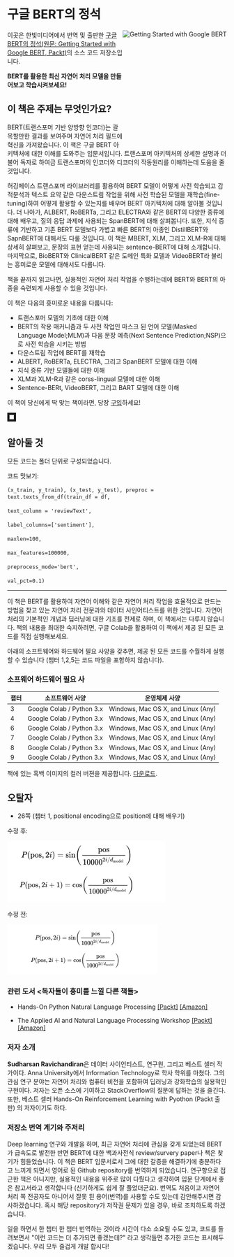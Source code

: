 # 구글 BERT의 정석

<a href="https://www.packtpub.com/product/getting-started-with-google-bert/9781838821593?utm_source=github&utm_medium=repository&utm_campaign=9781838821593"><img src="https://static.packt-cdn.com/products/9781838821593/cover/smaller" alt="Getting Started with Google BERT" height="256px" align="right"></a>

이곳은 한빛미디어에서 번역 및 출판한 [구글 BERT의 정석(원문: Getting Started with Google BERT, Packt)](https://www.packtpub.com/product/getting-started-with-google-bert/9781838821593?utm_source=github&utm_medium=repository&utm_campaign=9781838821593)의 소스 코드 저장소입니다.

**BERT를 활용한 최신 자연어 처리 모델을 만들어보고 학습시켜보세요!**

## 이 책은 주제는 무엇인가요?
BERT(트랜스포머 기반 양방향 인코더)는 괄목할만한 결과를 보여주며 자연어 처리 필드에 혁신을 가져왔습니다. 이 책은 구글 BERT 아키텍처에 대한 이해를 도와주는 입문서입니다. 트랜스포머 아키텍처의 상세한 설명과 더불어 독자로 하여금 트랜스포머의 인코더와 디코더의 작동원리를 이해하는데 도움을 줄 것입니다.

허깅페이스 트랜스포머 라이브러리를 활용하여 BERT 모델이 어떻게 사전 학습되고 감적분석과 텍스트 요약 같은 다운스트림 작업을 위해 사전 학습된 모델을 재학습(fine-tuning)하여 어떻게 활용할 수 있는지를 배우며 BERT 아키텍처에 대해 알아볼 것입니다. 더 나아가, ALBERT, RoBERTa, 그리고 ELECTRA와 같은 BERT의 다양한 종류에 대해 배우고, 질의 응답 과제에 사용되는 SpanBERT에 대해 살펴봅니다. 또한, 지식 증류에 기반하고 기존 BERT 모델보다 가볍고 빠른 BERT의 아종인 DistillBERT와 SapnBERT에 대해서도 다룰 것입니다. 이 책은 MBERT, XLM, 그리고 XLM-R에 대해 상세히 살펴보고, 문장의 표현 얻는데 사용되는 sentence-BERT에 대해 소개합니다. 마지막으로, BioBERT와 ClinicalBERT 같은 도메인 특화 모델과 VideoBERT라 불리는 흥미로운 모델에 대해서도 다룹니다.

책을 끝까지 읽고나면, 실용적인 자연어 처리 작업을 수행하는데에 BERT와 BERT의 아종을 숙련되게 사용할 수 있을 것입니다.

이 책은 다음의 흥미로운 내용을 다룹니다:
* 트랜스포머 모델의 기초에 대한 이해
* BERT의 작용 매커니즘과 두 사전 작업인 마스크 된 언어 모델(Masked Language Model;MLM)과 다음 문장 예측(Next Sentence Prediction;NSP)으로 사전 학습을 시키는 방법
* 다운스트림 작업에 BERT를 재학습
* ALBERT, RoBERTa, ELECTRA, 그리고 SpanBERT 모델에 대한 이해
* 지식 증류 기반 모델들에 대한 이해
* XLM과 XLM-R과 같은 corss-lingual 모델에 대한 이해
* Sentence-BERt, VideoBERT, 그리고 BART 모델에 대한 이해

이 책이 당신에게 딱 맞는 책이라면, 당장 [구입](https://www.amazon.com/dp/1838821597)하세요!

<a href="https://www.packtpub.com/?utm_source=github&utm_medium=banner&utm_campaign=GitHubBanner"><img src="https://raw.githubusercontent.com/PacktPublishing/GitHub/master/GitHub.png" alt="https://www.packtpub.com/" border="5" /></a>

## 알아둘 것
모든 코드는 폴더 단위로 구성되었습니다.

코드 맛보기:
```
(x_train, y_train), (x_test, y_test), preproc = text.texts_from_df(train_df = df,
                                                                   text_column = 'reviewText',
                                                                   label_columns=['sentiment'],
                                                                   maxlen=100,
                                                                   max_features=100000,
                                                                   preprocess_mode='bert',
                                                                   val_pct=0.1)

```

****
이 책은 BERT를 활용하여 자연어 이해와 같은 자연어 처리 작업을 효율적으로 만드는 방법을 찾고 있는 자연어 처리 전문과와 데이터 사인어티스트를 위한 것입니다. 자연어 처리의 기본적인 개념과 딥러닝에 대한 기초를 전제로 하며, 이 책에서는 다루지 않습니다. 책의 내용을 최대한 숙지하려면, 구글 Colab을 활용하여 이 책에서 제공 된 모든 코드를 직접 실행해보세요.

아래의 소프트웨어와 하드웨어 필요 사양을 갖추면, 제공 된 모든 코드를 수월하게 실행할 수 있습니다 (챕터 1,2,5는 코드 파일을 포함하지 않습니다).

### 소프웨어 하드웨어 필요 사

| 챕터  | 소프트웨어 사양                                                                                   | 운영체제 사양                        |
| -------- | ----------------------------------------------------------------------------------------------------| -----------------------------------|
|    3     |   Google Colab / Python 3.x                                                                         | Windows, Mac OS X, and Linux (Any) |
|    4     |   Google Colab / Python 3.x                                                                         | Windows, Mac OS X, and Linux (Any) |
|    6     |   Google Colab / Python 3.x                                                                         | Windows, Mac OS X, and Linux (Any) |
|    7     |   Google Colab / Python 3.x                                                                         | Windows, Mac OS X, and Linux (Any) |
|    8     |   Google Colab / Python 3.x                                                                         | Windows, Mac OS X, and Linux (Any) |
|    9     |   Google Colab / Python 3.x                                                                         | Windows, Mac OS X, and Linux (Any) |


책에 있는 흑백 이미지의 컬러 버젼을 제공합니다. [다운로드](https://static.packt-cdn.com/downloads/9781838821593_ColorImages.pdf).

## 오탈자

* 26쪽 (챕터 1, positional encoding으로 position에 대해 배우기)

수정 후:

<img src = "https://github.com/PacktPublishing/Getting-Started-with-Google-BERT/blob/main/Errata_images/chapter1_10000.PNG">

수정 전: 

<img src = "https://github.com/PacktPublishing/Getting-Started-with-Google-BERT/blob/main/Errata_images/chapter1_1000.png">

### 관련 도서 <독자들이 흥미를 느낄 다른 책들>
* Hands-On Python Natural Language Processing [[Packt]](https://www.packtpub.com/product/hands-on-python-natural-language-processing/9781838989590) [[Amazon]](https://www.amazon.com/dp/1838989595)

* The Applied AI and Natural Language Processing Workshop [[Packt]](https://www.packtpub.com/product/the-applied-ai-and-natural-language-processing-workshop/9781800208742) [[Amazon]](https://www.amazon.com/dp/B08Q8GNTGT)

### 저자 소개
**Sudharsan Ravichandiran**은 데이터 사이언티스트, 연구원, 그리고 베스트 셀러 작가이다. Anna University에서 Information Technology로 학사 학위를 마쳤다. 그의 관심 연구 분야는 자연어 처리와 컴퓨터 비전을 포함하여 딥러닝과 강화학습의 실용적인 구현이다. 저자는 오픈 소스에 기여하고 StackOverflow의 질문에 답하는 것을 즐긴다. 또한, 베스트 셀러 Hands-On Reinforcement Learning with Pyothon (Packt 출판) 의 저자이기도 하다.

### 저장소 번역 계기와 주저리
Deep learning 연구와 개발을 하며, 최근 자연어 처리에 관심을 갖게 되었는데 BERT가 급속도로 발전한 반면 BERT에 대한 백과사전식 review/survery paper나 책은 찾기가 힘들었습니다. 이 책은 BERT 입문서로서 그에 대한 갈증을 해결하기에 충분하다고 느끼게 되면서 영어로 된 Github repository를 번역하게 되었습니다. 연구향으로 접근한 책은 아니지만, 실용적인 내용을 위주로 많이 다뤘다고 생각하여 입문 단계에서 좋은 참고서라고 생각합니다 (신기하게도 쉽게 잘 풀었더군요). 번역도 처음이고 자연어 처리 쪽 전공자도 아니어서 잘못 된 용어(번역)를 사용할 수도 있는데 감안해주시면 감사하겠습니다. 혹시 해당 repository가 저작권 문제가 있을 경우, 바로 조치하도록 하겠습니다.

일을 하면서 한 챕터 한 챕터 번역하는 것이라 시간이 다소 소요될 수도 있고, 코드를 돌려보면서 "이런 코드는 더 추가되면 좋겠는데?" 라고 생각들면 추가한 코드는 표시해두겠습니다. 우리 모두 즐겁게 개발 합시다!
